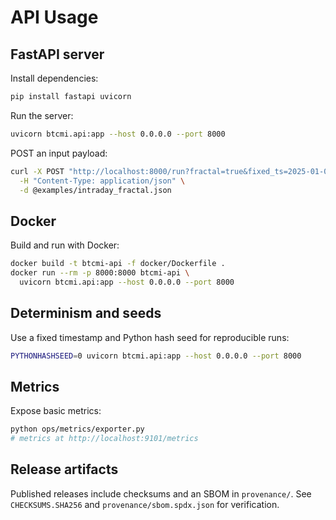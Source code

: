 # API Usage

## FastAPI server

Install dependencies:

```bash
pip install fastapi uvicorn
```

Run the server:

```bash
uvicorn btcmi.api:app --host 0.0.0.0 --port 8000
```

POST an input payload:

```bash
curl -X POST "http://localhost:8000/run?fractal=true&fixed_ts=2025-01-01T00:00:00Z" \
  -H "Content-Type: application/json" \
  -d @examples/intraday_fractal.json
```

## Docker

Build and run with Docker:

```bash
docker build -t btcmi-api -f docker/Dockerfile .
docker run --rm -p 8000:8000 btcmi-api \
  uvicorn btcmi.api:app --host 0.0.0.0 --port 8000
```

## Determinism and seeds

Use a fixed timestamp and Python hash seed for reproducible runs:

```bash
PYTHONHASHSEED=0 uvicorn btcmi.api:app --host 0.0.0.0 --port 8000
```

## Metrics

Expose basic metrics:

```bash
python ops/metrics/exporter.py
# metrics at http://localhost:9101/metrics
```

## Release artifacts

Published releases include checksums and an SBOM in `provenance/`. See `CHECKSUMS.SHA256` and `provenance/sbom.spdx.json` for verification.
